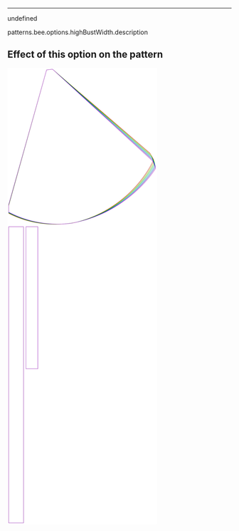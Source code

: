 ---

undefined

patterns.bee.options.highBustWidth.description

## Effect of this option on the pattern
![This image shows the effect of this option by superimposing several variants that have a different value for this option](bee_highbustwidth_sample.svg "Effect of this option on the pattern")
